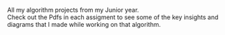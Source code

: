 All my algorithm projects from my Junior year.  
Check out the Pdfs in each assigment to see some of the key insights and diagrams that I made while working on that algorithm.
